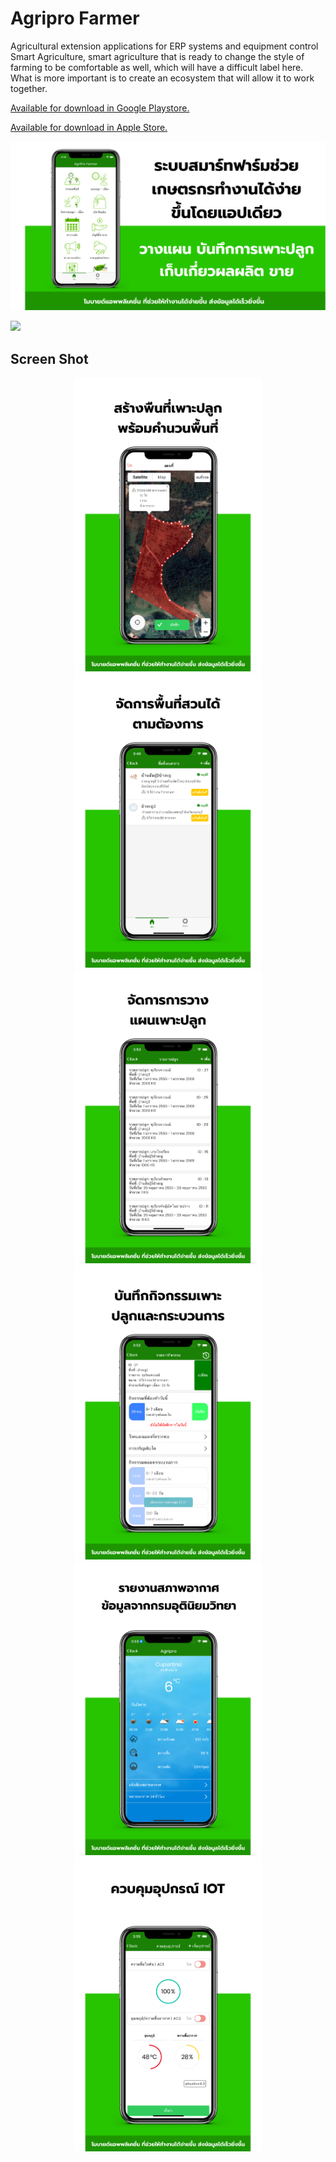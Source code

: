 # Agripro Farmer

Agricultural extension applications for ERP systems and equipment control
Smart Agriculture, smart agriculture that is ready to change the style of farming to be comfortable as well, which will have a difficult label here. What is more important is to create an ecosystem that will allow it to work together.



[Available for download in Google Playstore.](https://play.google.com/store/apps/details?id=com.doublem.agriproiot)


[Available for download in Apple Store.](https://apps.apple.com/th/app/agriprofarmer/id1547206844)




![](https://github.com/noteyn51/AgriproFarmer/blob/main/screenshot/1.png)



![](https://github.com/noteyn51/AgriproFarmer/blob/main/screenshot/farmer_gif.gif)


## Screen Shot 

<p float="left" align="center">
<kbd>
    <img src="https://github.com/noteyn51/AgriproFarmer/blob/main/screenshot/2.png" alt="drawing" width="300"/>
    <img src="https://github.com/noteyn51/AgriproFarmer/blob/main/screenshot/3.png" alt="drawing" width="300"/>
    <img src="https://github.com/noteyn51/AgriproFarmer/blob/main/screenshot/4.png" alt="drawing" width="300"/>
    <img src="https://github.com/noteyn51/AgriproFarmer/blob/main/screenshot/5.png" alt="drawing" width="300"/>
    <img src="https://github.com/noteyn51/AgriproFarmer/blob/main/screenshot/6.png" alt="drawing" width="300"/>
    <img src="https://github.com/noteyn51/AgriproFarmer/blob/main/screenshot/7.png" alt="drawing" width="300"/>
</kbd>
</p>